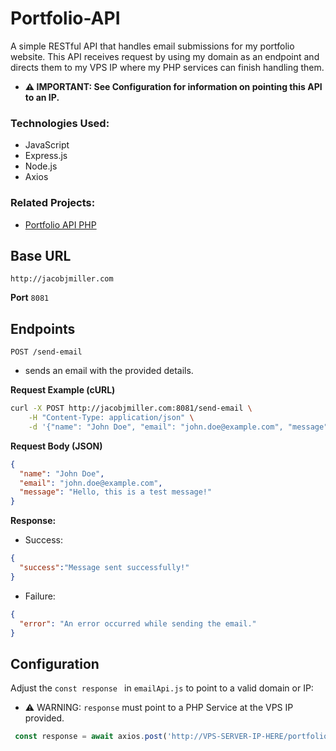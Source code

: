# Portfolio-API
A simple RESTful API that handles email submissions for my portfolio website.
This API receives request by using my domain as an endpoint and
directs them to my VPS IP where my PHP services can finish handling them.

*  **⚠ IMPORTANT: See Configuration for information on pointing this API to an IP.**

### Technologies Used:
* JavaScript
* Express.js
* Node.js
* Axios

### Related Projects:
* [Portfolio API PHP](https://github.com/JMiller7334/Portfolio-API-PHP)

## Base URL
```http://jacobjmiller.com```

**Port**
```8081```

## Endpoints
```POST /send-email```
* sends an email with the provided details.

**Request Example (cURL)**
``` sh
curl -X POST http://jacobjmiller.com:8081/send-email \
    -H "Content-Type: application/json" \
    -d '{"name": "John Doe", "email": "john.doe@example.com", "message": "Hello, this is a test message!"}'
```

**Request Body (JSON)**
``` json
{
  "name": "John Doe",
  "email": "john.doe@example.com",
  "message": "Hello, this is a test message!"
}
```
**Response:**
* Success:
``` json
{
  "success":"Message sent successfully!"
}
```
* Failure:
``` json
{
  "error": "An error occurred while sending the email."
}
```
## Configuration
Adjust the ```const response ``` in ```emailApi.js``` to point to a valid domain or IP:
* ⚠ WARNING: ```response``` must point to a PHP Service at the VPS IP provided.
``` javascript
 const response = await axios.post('http://VPS-SERVER-IP-HERE/portfolio-api/public/email.php', requestData, {
```

